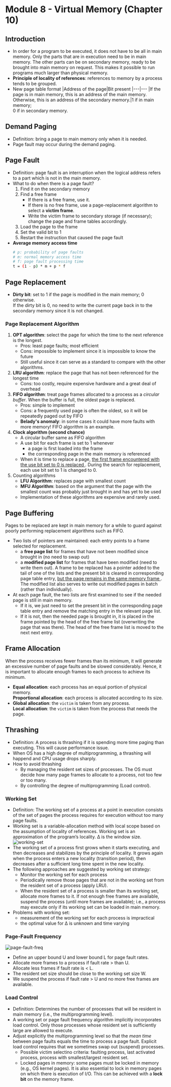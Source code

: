 # Module 8 - Virtual Memory (Chapter 10)

## Introduction
* In order for a program to be executed, it does not have to be all in main memory. Only the parts that are in execution need to be in main memory. The other parts can be on secondary memory, ready to be brought into main memory on request. This makes it possible to run programs much larger than physical memory.
* **Principle of locality of references**: references to memory by a process tends to be grouped.
* New page table format
    |Address of the page|Bit present
    |---|---
    |If the page is in main memory, this is an address of the main memory. </br> Otherwise, this is an address of the secondary memory.|1 if in main memory; </br> 0 if in secondary memory.

## Demand Paging
* Definition: bring a page to main memory only when it is needed.
* Page fault may occur during the demand paging.

## Page Fault
* Definition: page fault is an interruption when the logical address refers to a part which is not in the main memory.
* What to do when there is a page fault?
    1. Find it on the secondary memory
    2. Find a free frame
        * If there is a free frame, use it.
        * If there is no free frame, use a page-replacement algorithm to select a **victim frame**.
        * Write the victim frame to secondary storage (if necessary); change the page and frame tables accordingly.
    3. Load the page to the frame
    4. Set the valid bit to 1
    5. Restart the instruction that caused the page fault
* **Average memory access time**
    ```bash
    # p: probability of page faults
    # m: normal memory access time
    # f: page fault processing time
    t = (1 - p) * m + p * f
    ```

## Page Replacement
* **Dirty bit**: set to 1 if the page is modified in the main memory; 0 otherwise. </br>
    If the dirty bit is 0, no need to write the current page back in to the secondary memory since it is not changed.
### Page Replacement Algorithm
1. **OPT algorithm**: select the page for which the time to the next reference is the longest.
    * Pros: least page faults; most efficient
    * Cons: impossible to implement since it is impossible to know the future
    * Still useful since it can serve as a standard to compare with the other algorithms.
2. **LRU algorithm**: replace the page that has not been referenced for the longest time
    * Cons: too costly, require expensive hardware and a great deal of overhead
3. **FIFO algorithm**: treat page frames allocated to a process as a *circular buffer*. When the buffer is full, the oldest page is replaced.
    * Pros: simple to implement
    * Cons: a frequently used page is often the oldest, so it will be repeatedly paged out by FIFO
    * **Belady's anomaly**: in some cases it could have more faults with more memory! FIFO algorithm is an example.
4. **Clock algorithm (second chance)**
    * A circular buffer same as FIFO algorithm
    * A use bit for each frame is set to 1 whenever
        * a page is first loaded into the frame
        * the corresponding page in the main memory is referenced
    * When it is time to replace a page, <u> the first frame encountered with the use bit set to 0 is replaced </u>. During the search for replacement, each use bit set to 1 is changed to 0.
5. Counting algorithms
    * **LFU Algorithm**: replaces page with smallest count
    * **MFU Algorithm**: based on the argument that the page with the smallest count was probably just brought in and has yet to be used
    * Implementation of these algorithms are expensive and rarely used.

## Page Buffering
Pages to be replaced are kept in main memory for a while to guard against poorly performing replacement algorithms such as FIFO.

* Two lists of pointers are maintained: each entry points to a frame selected for replacement.
    * a **free page list** for frames that have not been modified since brought in (no need to swap out)
    * a **modified page list** for frames that have been modified (need to write them out). A frame to be replaced has a pointer added to the tail of one of the lists and the present bit is cleared in corresponding page table entry, <u> but the page remains in the same memory frame </u>. The modified list also serves to write out modified pages in batch (rather than individually).
* At each page fault, the two lists are first examined to see if the needed page is still in main memory.
    * If it is, we just need to set the present bit in the corresponding page table entry and remove the matching entry in the relevant page list.
    * If it is not, then the needed page is brought in, it is placed in the frame pointed by the head of the free frame list (overwriting the page that was there). The head of the free frame list is moved to the next next entry.

## Frame Allocation
When the process receives fewer frames than its minimum, it will generate an excessive number of page faults and be slowed considerably. Hence, it is important to allocate enough frames to each process to achieve its minimum.
* **Equal allocation**: each process has an equal portion of physical memory. </br>
    **Proportional allocation**: each process is allocated according to its size.
* **Global allocation**: the `victim` is taken from any process. </br>
    **Local allocation**: the `victim` is taken from the process that needs the page.

## Thrashing
* Definition: A process is thrashing if it is spending more time paging than executing. This will cause performance issue.
* When OS has a high degree of multiprogramming, a thrashing will happend and CPU usage drops sharply.
* How to avoid thrashing
    * By managing the resident set sizes of processes. The OS must decide how many page frames to allocate to a process, not too few or too many.
    * By controlling the degree of multiprogramming (Load control).

### Working Set
* Definition: The working set of a process at a point in execution consists of the set of pages the process requires for execution without too many page faults.
* Working set is a variable-allocation method with local scope based on the assumption of locality of references. Working set is an approximation of the program’s locality. Δ is the window size.
    ![working-set](./picture/working-set.png)
* The working set of a process first grows when it starts executing, and then decreases and stabilizes by the principle of locality. It grows again when the process enters a new locality (transition period), then decreases after a sufficient long time spent in the new locality.
* The following approaches are suggested by working set strategy:
    * Monitor the working set for each process
    * Periodically remove those pages that are not in the working set from the resident set of a process (apply LRU).
    * When the resident set of a process is smaller than its working set, allocate more frames to it. If not enough free frames are available, suspend the process (until more frames are available); i.e., a process may execute only if its working set can be loaded in main memory.
* Problems with working set:
    * measurement of the working set for each process is impractical
    * the optimal value for Δ is unknown and time varying

### Page-Fault Frequency
![page-fault-freq](./picture/page-fault-freq.png)
* Define an upper bound U and lower bound L for page fault rates.
* Allocate more frames to a process if fault rate > than U. </br>
    Allocate less frames if fault rate is < L.
* The resident set size should be close to the working set size W.
* We suspend the process if fault rate > U and no more free frames are available.

### Load Control
* Definition: Determines the number of processes that will be resident in main memory (i.e., the multiprogramming level).
* A working set or page fault frequency algorithm implicitly incorporates load control. Only those processes whose resident set is sufficiently large are allowed to execute.
* Adjust explicitly the multiprogramming level so that the *mean time* between page faults equals the time to process a page fault. Explicit load control requires that we sometimes swap out (suspend) processes.
    * Possible victim selectino criteria: faulting process, last activated process, process with smallest/largest resident set.
    * Locked pages in memory: some pages must be locked in memory (e.g., OS kernel pages). It is also essential to lock in memory pages on which there is execution of I/O. This can be achieved with a **lock bit** on the memory frame.
